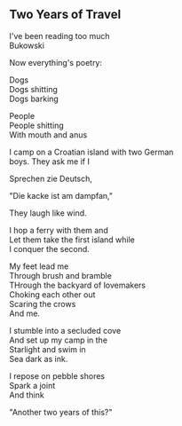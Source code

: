 ## Two Years of Travel

I've been reading too much  
Bukowski

Now everything's poetry:

Dogs  
Dogs shitting  
Dogs barking  

People  
People shitting  
With mouth and anus  

I camp on a Croatian island with two German  
boys.  They ask me if I 

Sprechen zie Deutsch,

"Die kacke ist am dampfan,"

They laugh like wind.

I hop a ferry with them and  
Let them take the first island while  
I conquer the second.  

My feet lead me  
Through brush and bramble  
THrough the backyard of lovemakers  
Choking each other out  
Scaring the crows  
And me.  

I stumble into a secluded cove  
And set up my camp in the  
Starlight and swim in  
Sea dark as ink.  

I repose on pebble shores  
Spark a joint  
And think  

"Another two years of this?"
